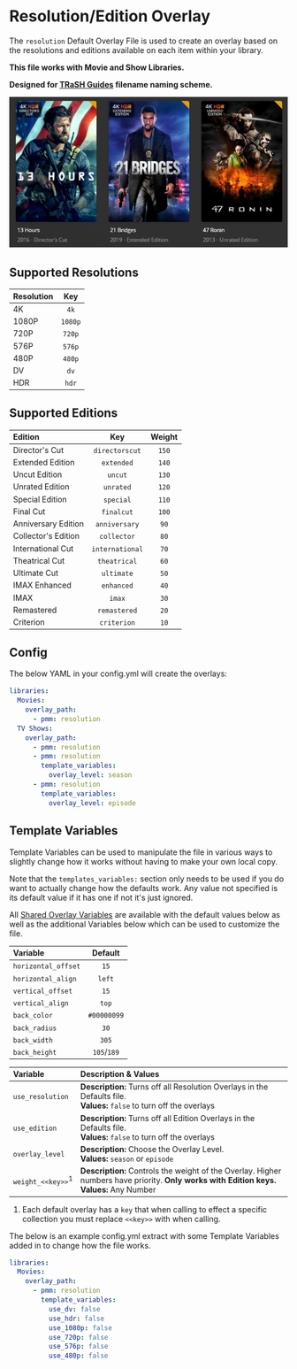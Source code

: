 # Resolution/Edition Overlay

The `resolution` Default Overlay File is used to create an overlay based on the resolutions and editions available on each item within your library.

**This file works with Movie and Show Libraries.**

**Designed for [TRaSH Guides](https://trash-guides.info/) filename naming scheme.**

![](images/resolution.png)

## Supported Resolutions

| Resolution     |    Key    |
|:---------------|:---------:|
| 4K             |   `4k`    |
| 1080P          |  `1080p`  |
| 720P           |  `720p`   |
| 576P           |  `576p`   |
| 480P           |  `480p`   |
| DV             |   `dv`    |
| HDR            |   `hdr`   |

## Supported Editions

| Edition             |       Key       | Weight |
|:--------------------|:---------------:|:------:|
| Director's Cut      | `directorscut`  | `150`  |
| Extended Edition    |   `extended`    | `140`  |
| Uncut Edition       |     `uncut`     | `130`  |
| Unrated Edition     |    `unrated`    | `120`  |
| Special Edition     |    `special`    | `110`  |
| Final Cut           |   `finalcut`    | `100`  |
| Anniversary Edition |  `anniversary`  |  `90`  |
| Collector's Edition |   `collector`   |  `80`  |
| International Cut   | `international` |  `70`  |
| Theatrical Cut      |  `theatrical`   |  `60`  |
| Ultimate Cut        |   `ultimate`    |  `50`  |
| IMAX Enhanced       |   `enhanced`    |  `40`  |
| IMAX                |     `imax`      |  `30`  |
| Remastered          |  `remastered`   |  `20`  |
| Criterion           |   `criterion`   |  `10`  |

## Config

The below YAML in your config.yml will create the overlays:

```yaml
libraries:
  Movies:
    overlay_path:
      - pmm: resolution
  TV Shows:
    overlay_path:
      - pmm: resolution
      - pmm: resolution
        template_variables:
          overlay_level: season
      - pmm: resolution
        template_variables:
          overlay_level: episode
```

## Template Variables

Template Variables can be used to manipulate the file in various ways to slightly change how it works without having to make your own local copy.

Note that the `templates_variables:` section only needs to be used if you do want to actually change how the defaults work. Any value not specified is its default value if it has one if not it's just ignored.

All [Shared Overlay Variables](../overlay_variables.md) are available with the default values below as well as the additional Variables below which can be used to customize the file.

| Variable            |   Default   |
|:--------------------|:-----------:|
| `horizontal_offset` |    `15`     |
| `horizontal_align`  |   `left`    |
| `vertical_offset`   |    `15`     |
| `vertical_align`    |    `top`    |
| `back_color`        | `#00000099` |
| `back_radius`       |    `30`     |
| `back_width`        |    `305`    |
| `back_height`       | `105`/`189` |

| Variable                     | Description & Values                                                                                                                           |
|:-----------------------------|:-----------------------------------------------------------------------------------------------------------------------------------------------|
| `use_resolution`             | **Description:** Turns off all Resolution Overlays in the Defaults file.<br>**Values:** `false` to turn off the overlays                       |
| `use_edition`                | **Description:** Turns off all Edition Overlays in the Defaults file.<br>**Values:** `false` to turn off the overlays                          |
| `overlay_level`              | **Description:** Choose the Overlay Level.<br>**Values:** `season` or `episode`                                                                |
| `weight_<<key>>`<sup>1</sup> | **Description:** Controls the weight of the Overlay. Higher numbers have priority. **Only works with Edition keys.**<br>**Values:** Any Number |

1. Each default overlay has a `key` that when calling to effect a specific collection you must replace `<<key>>` with when calling.

The below is an example config.yml extract with some Template Variables added in to change how the file works.

```yaml
libraries:
  Movies:
    overlay_path:
      - pmm: resolution
        template_variables:
          use_dv: false
          use_hdr: false
          use_1080p: false
          use_720p: false
          use_576p: false
          use_480p: false
```
